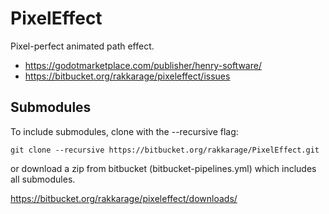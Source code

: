 # PixelEffect

Pixel-perfect animated path effect.

- <https://godotmarketplace.com/publisher/henry-software/>
- <https://bitbucket.org/rakkarage/pixeleffect/issues>

## Submodules

To include submodules, clone with the --recursive flag:

`git clone --recursive https://bitbucket.org/rakkarage/PixelEffect.git`

or download a zip from bitbucket (bitbucket-pipelines.yml) which includes all submodules.

<https://bitbucket.org/rakkarage/pixeleffect/downloads/>
